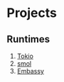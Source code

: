# Projects

## Runtimes

1. [Tokio](https://github.com/tokio-rs/tokio)
1. [smol](https://github.com/smol-rs/smol)
1. [Embassy](https://github.com/embassy-rs/embassy)